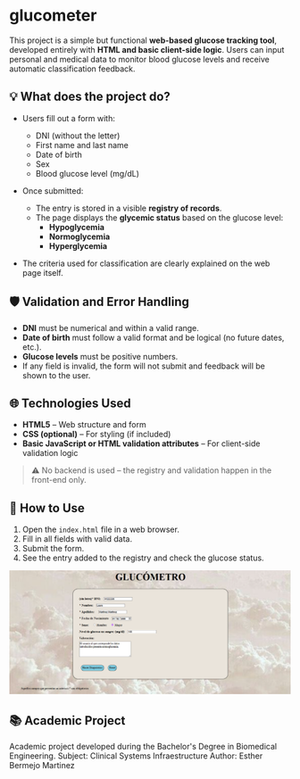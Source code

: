 # glucometer
This project is a simple but functional **web-based glucose tracking tool**, developed entirely with **HTML and basic client-side logic**. Users can input personal and medical data to monitor blood glucose levels and receive automatic classification feedback.

## 💡 What does the project do?
- Users fill out a form with:
  - DNI (without the letter)
  - First name and last name
  - Date of birth
  - Sex
  - Blood glucose level (mg/dL)

- Once submitted:
  - The entry is stored in a visible **registry of records**.
  - The page displays the **glycemic status** based on the glucose level:  
    - **Hypoglycemia**
    - **Normoglycemia** 
    - **Hyperglycemia**

- The criteria used for classification are clearly explained on the web page itself.

## 🛡️ Validation and Error Handling

- **DNI** must be numerical and within a valid range.
- **Date of birth** must follow a valid format and be logical (no future dates, etc.).
- **Glucose levels** must be positive numbers.
- If any field is invalid, the form will not submit and feedback will be shown to the user.

## 🌐 Technologies Used

- **HTML5** – Web structure and form
- **CSS (optional)** – For styling (if included)
- **Basic JavaScript or HTML validation attributes** – For client-side validation logic

> ⚠️ No backend is used – the registry and validation happen in the front-end only.

## 🚀 How to Use

1. Open the `index.html` file in a web browser.
2. Fill in all fields with valid data.
3. Submit the form.
4. See the entry added to the registry and check the glucose status.

![Image of the glucometer in operation](img/glucometer.jpg)

## 📚 Academic Project
Academic project developed during the Bachelor's Degree in Biomedical Engineering.
Subject: Clinical Systems Infraestructure
Author: Esther Bermejo Martinez
